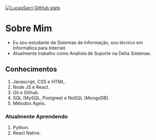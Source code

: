 [![LucasSarri GitHub stats](https://github-readme-stats.vercel.app/api?username=LucasSarri)](https://github.com/LucasSarri/github-readme-stats)

# Sobre Mim

* Eu sou estudante de Sistemas de Informação, sou técnico em Informática para Internet.
* Atualmente trabalho como Analista de Suporte na Delta Sistemas.

## Conhecimentos

1. Javascript, CSS e HTML.
2. Node JS e React.
3. Git e Github.
4. SQL (MySQL, Postgree) e NoSQL (MongoDB).
5. Métodos Ágeis.

### Atualmente Aprendendo

1. Python.
2. React Native.
